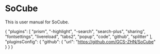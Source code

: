 # SoCube
This is user manual for SoCube. 

{
    "plugins": [
        "prism",
        "-highlight",
        "-search",
        "search-plus",
        "sharing",
        "fontsettings",
        "livereload",
        "tabs2",
        "popup",
        "code",
        "github",
        "splitter"
    ],
    "pluginsConfig": {
        "github": {
            "url": "https://github.com/GCS-ZHN/SoCube"
        }
    }
}